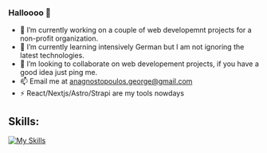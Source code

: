 ### Halloooo 👋

- 🔭 I’m currently working on a couple of web developemnt projects for a non-profit organization.
- 🌱 I’m currently learning intensively German but I am not ignoring the latest technologies. 
- 👯 I’m looking to collaborate on web developement projects, if you have a good idea just ping me.
- 📫 Email me at anagnostopoulos.george@gmail.com
- ⚡ React/Nextjs/Astro/Strapi are my tools nowdays

## Skills:
[![My Skills](https://skillicons.dev/icons?i=js,html,css,tailwind,graphql,react,astro,nextjs,mongodb,sqlite,mysql,postgres,vscode)](https://skillicons.dev)
